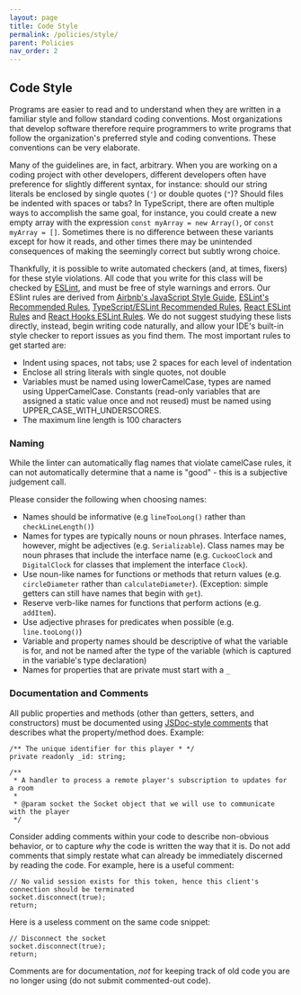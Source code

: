 ```yaml
---
layout: page
title: Code Style
permalink: /policies/style/
parent: Policies
nav_order: 2
---
```


## Code Style
Programs are easier to read and to understand when they are written in a familiar style and follow standard coding conventions. Most organizations that develop software therefore require programmers to write programs that follow the organization's preferred style and coding conventions. These conventions can be very elaborate.

Many of the guidelines are, in fact, arbitrary. When you are working on a coding project with other developers,
different developers often have preference for slightly different syntax, for instance: should our string literals
be enclosed by single quotes (`'`) or double quotes (`"`)? Should files be indented with spaces or tabs?
In TypeScript, there are often multiple ways to accomplish the same goal, for instance, you could create a new empty array
with the expression `const myArray = new Array()`, or `const myArray = []`. Sometimes there is no difference between
these variants except for how it reads, and other times there may be unintended consequences of making the seemingly correct but
subtly wrong choice. 

Thankfully, it is possible to write automated checkers (and, at times, fixers) for these style violations.
All code that you write for this class will be checked by [ESLint](https://eslint.org), and must be free
of style warnings and errors. Our ESlint rules are derived from [Airbnb's JavaScript Style Guide](https://github.com/airbnb/javascript),
[ESLint's Recommended Rules](https://eslint.org/docs/rules/), [TypeScript/ESLint Recommended Rules](https://www.npmjs.com/package/@typescript-eslint/eslint-plugin),
[React ESLint Rules](https://www.npmjs.com/package/eslint-plugin-react) and [React Hooks ESLint Rules](https://www.npmjs.com/package/eslint-plugin-react-hooks).
We do not suggest studying these lists directly, instead, begin writing code naturally, and allow your IDE's built-in style checker to 
report issues as you find them. The most important rules to get started are:
* Indent using spaces, not tabs; use 2 spaces for each level of indentation
* Enclose all string literals with single quotes, not double
* Variables must be named using lowerCamelCase, types are named using UpperCamelCase. Constants (read-only variables that are assigned a static value once and not reused) must be named using UPPER_CASE_WITH_UNDERSCORES.
* The maximum line length is 100 characters

### Naming
While the linter can automatically flag names that violate camelCase rules, it can not automatically determine that a name is "good" - this is a subjective judgement call.

Please consider the following when choosing names:
* Names should be informative (e.g `lineTooLong()` rather than `checkLineLength()`)
* Names for types are typically nouns or noun phrases. Interface names, however, might be adjectives (e.g. `Serializable`).  Class names may be noun phrases that include the interface name (e.g. `CuckooClock` and `DigitalClock` for classes that implement the interface `Clock`).
* Use noun-like names for functions or methods that return values (e.g. `circleDiameter` rather than `calculateDiameter`). (Exception: simple getters can still have names that begin with `get`).
* Reserve verb-like names for functions that perform actions (e.g. `addItem`).
* Use adjective phrases for predicates when possible (e.g. `line.tooLong()`)
* Variable and property names should be descriptive of what the variable is for, and not be named 
after the type of the variable (which is captured in the variable's type declaration)
* Names for properties that are private must start with a `_`

### Documentation and Comments
All public properties and methods (other than getters, setters, and constructors) must be documented
using [JSDoc-style comments](https://devdocs.io/jsdoc/about-getting-started)
that describes what the property/method does. Example:
```
/** The unique identifier for this player * */
private readonly _id: string;
```

```
/**
 * A handler to process a remote player's subscription to updates for a room
 *
 * @param socket the Socket object that we will use to communicate with the player
 */
```

Consider adding comments within your code to describe non-obvious behavior, or to capture *why* the code is written the 
way that it is. Do not add comments that simply restate what can already be immediately discerned by reading the code.
For example, here is a useful comment:
```
// No valid session exists for this token, hence this client's connection should be terminated
socket.disconnect(true);
return;
```
Here is a useless comment on the same code snippet:
```
// Disconnect the socket
socket.disconnect(true);
return;
```

Comments are for documentation, *not* for keeping track of old code you are no longer using (do not submit commented-out code).

